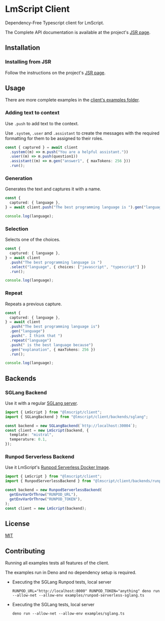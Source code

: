 # LmScript Client

Dependency-Free Typescript client for LmScript.

The Complete API documentation is available at the project's
[JSR page](https://jsr.io/@lmscript/client).

## Installation

### Installing from JSR

Follow the instructions on the project's
[JSR page](https://jsr.io/@lmscript/client).

## Usage

There are more complete examples in the
[client's examples folder](https://github.com/lucasavila00/LmScript/tree/main/client/examples).

### Adding text to context

Use `.push` to add text to the context.

Use `.system`, `.user` and `.assistant` to create the messages with the required
formatting for them to be assigned to their roles.

```ts
const { captured } = await client
  .system((m) => m.push("You are a helpful assistant."))
  .user((m) => m.push(question1))
  .assistant((m) => m.gen("answer1", { maxTokens: 256 }))
  .run();
```

### Generation

Generates the text and captures it with a name.

```ts
const {
  captured: { language },
} = await client.push("The best programming language is ").gen("language").run();

console.log(language);
```

### Selection

Selects one of the choices.

```ts
const {
  captured: { language },
} = await client
  .push("The best programming language is ")
  .select("language", { choices: ["javascript", "typescript"] })
  .run();

console.log(language);
```

### Repeat

Repeats a previous capture.

```ts
const {
  captured: { language },
} = await client
  .push("The best programming language is")
  .gen("language")
  .push(". I think that ")
  .repeat("language")
  .push(" is the best language because")
  .gen("explanation", { maxTokens: 256 })
  .run();

console.log(language);
```

## Backends

### SGLang Backend

Use it with a regular
[SGLang server](https://github.com/sgl-project/sglang?tab=readme-ov-file#using-local-models).

```ts
import { LmScript } from "@lmscript/client";
import { SGLangBackend } from "@lmscript/client/backends/sglang";

const backend = new SGLangBackend(`http://localhost:30004`);
const client = new LmScript(backend, {
  template: "mistral",
  temperature: 0.1,
});
```

### Runpod Serverless Backend

Use it LmScript's
[Runpod Serverless Docker Image](https://github.com/lucasavila00/LmScript/tree/main/runpod-serverless-sglang).

```ts
import { LmScript } from "@lmscript/client";
import { RunpodServerlessBackend } from "@lmscript/client/backends/runpod-serverless-sglang";

const backend = new RunpodServerlessBackend(
  getEnvVarOrThrow("RUNPOD_URL"),
  getEnvVarOrThrow("RUNPOD_TOKEN"),
);
const client = new LmScript(backend);
```

## License

[MIT](https://choosealicense.com/licenses/mit/)

## Contributing

Running all examples tests all features of the client.

The examples run in Deno and no dependency setup is required.

- Executing the SGLang Runpod tests, local server

  `RUNPOD_URL="http://localhost:8000" RUNPOD_TOKEN="anything" deno run --allow-net --allow-env examples/runpod-serverless-sglang.ts`

- Executing the SGLang tests, local server

  `deno run --allow-net --allow-env examples/sglang.ts`
